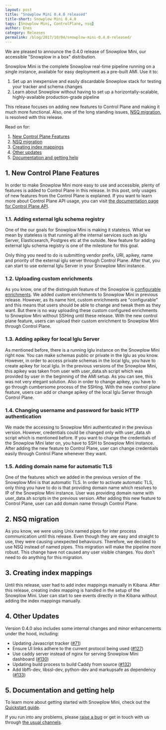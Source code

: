 ```yaml
---
layout: post
title: "Snowplow Mini 0.4.0 released"
title-short: Snowplow Mini 0.4.0
tags: [Snowplow Mini, ControlPlane, nsq]
author: Enes
category: Releases
permalink: /blog/2017/10/04/snowplow-mini-0.4.0-released/
---
```


We are pleased to announce the 0.4.0 release of Snowplow Mini, our accessible "Snowplow in a box" distribution.

Snowplow Mini is the complete Snowplow real-time pipeline running on a single instance, available for easy deployment as a pre-built AMI. Use it to:

1. Set up an inexpensive and easily discardable Snowplow stack for testing your tracker and schema changes
2. Learn about Snowplow without having to set up a horizontally-scalable, highly-available production-grade pipeline

This release focuses on adding new features to Control Plane and making it much more functional. Also, one of the long standing issues, [NSQ migration][nsq-migration-issue], is resolved with this release.

Read on for:

<!--more-->

1. [New Control Plane Features](/blog/2017/10/04/snowplow-mini-0.4.0-released#control-plane)
2. [NSQ migration](/blog/2017/10/04/snowplow-mini-0.4.0-released#nsq-migration)
3. [Creating index mappings](/blog/2017/10/04/snowplow-mini-0.4.0-released#index-mappings)
4. [Other updates](/blog/2017/10/04/snowplow-mini-0.4.0-released#other-changes)
5. [Documentation and getting help](/blog/2017/10/04/snowplow-mini-0.4.0-released#help)


<h2 id="control-plane">1. New Control Plane Features</h2>

In order to make Snowplow Mini more easy to use and accessible, plenty of features is added to Control Plane in this release. In this post, only usages of new features from the Control Plane is explained. If you want to learn more about Control Plane API usage, you can visit [the documentation page for Control Plane API][control-plane-doc].

<h3>1.1. Adding external Iglu schema registry</h3>

One of the our goals for Snowplow Mini is making it stateless. What we mean by stateless is that running all the internal services such as Iglu Server, Elasticsearch, Postgres etc at the outside. New feature for adding external Iglu schema registry is one of the milestone for this goal.

Only thing you need to do is submitting vendor prefix, URI, apikey, name and priority of the external iglu server through Control Plane. After that, you can start to use external Iglu Server in your Snowplow Mini instance.

<h3>1.2. Uploading custom enrichments</h3>

As you know, one of the distinguish feature of the Snowplow is [configurable enrichments][enrichments-info]. We added custom enrichments to Snowplow Mini in previous release. However, as its name hint, custom enrichments are "configurable" and this means that users should be able to change and tweak them as they want. But there is no way uploading these custom configured enrichments to Snowplow Mini without SSHing until these release. With the new control plane feature, users can upload their custom enrichment to Snowplow Mini through Control Plane.

<h3>1.3. Adding apikey for local Iglu Server</h3>

As mentioned before, there is a running Iglu instance on the Snowplow Mini right now. You can make schemas public or private in the Iglu as you know. However, in order to access private schemas in the local Iglu, you have to create apikey for local Iglu. In the previous versions of the Snowplow Mini, this apikey was taken from user with user_data.sh script which was provided by user in the beginning of the AMI setup. As you can see, this was not very elegant solution. Also in order to change apikey, you have to go through cumbersome process of the SSHing. With the new control plane feature, users can add or change apikey of the local Iglu Server through Control Plane.

<h3>1.4. Changing username and password for basic HTTP authentication</h3>

We made the accessing to Snowplow Mini authenticated in the previous version. However, credentials could be changed only with user_data.sh script which is mentioned before. If you want to change the credentials of the Snowplow Mini later on, you have to SSH to Snowplow Mini instance. After adding the new feature to Control Plane, user can change credentials easily through Control Plane whenever they want.

<h3>1.5. Adding domain name for automatic TLS</h3>

One of the features which we added in the previous version of the Snowplow Mini is that automatic TLS. In order to activate automatic TLS, only thing you have to do is that providing domain name which resolves to IP of the Snowplow Mini instance. User was providing domain name with user_data.sh scripts in the previous version. After adding this new feature to Control Plane, user can add domain name through Control Plane.

<h2 id="nsq-migration">2. NSQ migration</h2>

As you know, we were using Unix named pipes for inter process communication until this release. Even though they are easy and straight to use, they were causing unexpected behaviours. Therefore, we decided to use NSQ instead of named pipes. This migration will make the pipeline more robust. This change have not caused any user visible changes. You don't need to do anything for this migration.

<h2 id="index-mappings">3. Creating index mappings</h2>

Until this release, user had to add index mappings manually in Kibana. After this release, creating index mapping is handled in the setup of the Snowplow Mini. User can start to see events directly in the Kibana without adding the index mappings manually.


<h2 id="other-changes">4. Other Updates</h2>

Version 0.4.0 also includes some internal changes and minor enhancements under the hood, including:

* Updating Javascript tracker ([#71][71])
* Ensure UI links adhere to the current protocol being used ([#127][127])
* Use caddy server instead of nginx for serving Snowplow Mini dashboard ([#130][130])
* Updating build process to build Caddy from source ([#132][132])
* Add libffi-dev, libssl-dev, python-dev and markupsafe as dependency ([#133][133])

<h2 id="help">5. Documentation and getting help</h2>

To learn more about getting started with Snowplow Mini, check out the [Quickstart guide][quickstart].

If you run into any problems, please [raise a bug][issues] or get in touch with us through [the usual channels][talk-to-us].

[nsq-migration-issue]: https://github.com/snowplow/snowplow-mini/issues/24
[control-plane-doc]: https://github.com/snowplow/snowplow-mini/wiki/Control-Plane-API
[enrichments-info]: https://github.com/snowplow/snowplow/wiki/Configurable-enrichments

[71]: https://github.com/snowplow/snowplow-mini/issues/71
[127]: https://github.com/snowplow/snowplow-mini/issues/127
[130]: https://github.com/snowplow/snowplow-mini/issues/130
[132]: https://github.com/snowplow/snowplow-mini/issues/132
[133]: https://github.com/snowplow/snowplow-mini/issues/133

[quickstart]: https://github.com/snowplow/snowplow-mini/wiki/Quickstart-guide
[issues]: https://github.com/snowplow/snowplow-mini/issues/new
[talk-to-us]: https://github.com/snowplow/snowplow/wiki/Talk-to-us